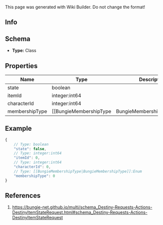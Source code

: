 <span class="wiki-builder">This page was generated with Wiki Builder. Do not change the format!</span>

## Info

## Schema
* **Type:** Class

## Properties
Name | Type | Description
---- | ---- | -----------
state | boolean | 
itemId | integer:int64 | 
characterId | integer:int64 | 
membershipType | [[BungieMembershipType|BungieMembershipType]]:Enum | 

## Example
```javascript
{
    // Type: boolean
    "state": false,
    // Type: integer:int64
    "itemId": 0,
    // Type: integer:int64
    "characterId": 0,
    // Type: [[BungieMembershipType|BungieMembershipType]]:Enum
    "membershipType": 0
}

```

## References
1. https://bungie-net.github.io/multi/schema_Destiny-Requests-Actions-DestinyItemStateRequest.html#schema_Destiny-Requests-Actions-DestinyItemStateRequest

